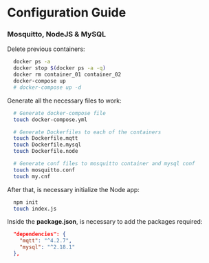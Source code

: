 # Configuration Guide

### Mosquitto, NodeJS & MySQL

Delete previous containers:

```bash
  docker ps -a
  docker stop $(docker ps -a -q)
  docker rm container_01 container_02
  docker-compose up
  # docker-compose up -d
```

Generate all the necessary files to work:

```bash
  # Generate docker-compose file
  touch docker-compose.yml

  # Generate Dockerfiles to each of the containers
  touch Dockerfile.mqtt
  touch Dockerfile.mysql
  touch Dockerfile.node

  # Generate conf files to mosquitto container and mysql conf
  touch mosquitto.conf
  touch my.cnf
```

After that, is necessary initialize the Node app:

```bash
  npm init
  touch index.js
```

Inside the **package.json**, is necessary to add the packages required:

```json
  "dependencies": {
    "mqtt": "^4.2.7",
    "mysql": "^2.18.1"
  },
````
